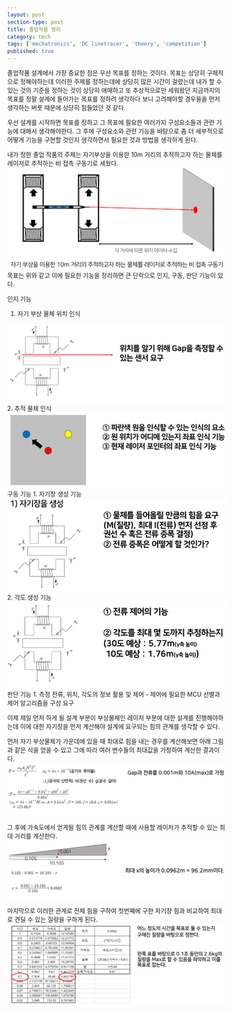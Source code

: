 ```yaml
---
layout: post
section-type: post
title: 졸업작품 정리
category: tech
tags: ['mechatronics', 'DC linetracer', 'theory', 'competition']
published: true
---
```

졸업작품 설계에서 가장 중요한 점은 우선 목표를 정하는 것이다.
목표는 상당히 구체적으로 정해야하는데 이러한 주제를 정하는데에 상당히 많은 시간이 걸렸는데 내가 할 수 있는 것의 기준을 정하는 것이 상당히 애매하고 또 추상적으로만 세워왔던 지금까지의 목표를 정말 설계에 들어가는 목표를 정하려 생각하다 보니 고려해야할 경우들을 먼저 생각하는 버릇 때문에 상당히 힘들었던 것 같다.

우선 설계를 시작하면 목표를 정하고 그 목표에 필요한 여러가지 구성요소들과 관련 기능에 대해서 생각해야한다. 그 후에 구성요소와 관련 기능을 바탕으로 좀 더 세부적으로 어떻게 기능을 구현할 것인지 생각하면서 필요한 것과 방법을 생각하게 된다.

내가 정한 졸업 작품의 주제는 자기부상을 이용한 10m 거리의 추적하고자 하는 물체를 레이저로 추적하는 비 접촉 구동기로 세웠다.
<img src="/img/mechatronics/목표.png" alt="">
목표는 위와 같고 이에 필요한 기능을 정리하면 큰 단락으로 인지, 구동, 판단 기능이 있다.

인지 기능
1. 자기 부상 물체 위치 인식
<img src="/img/mechatronics/위치인식.png" alt="">
2. 추적 물체 인식
<img src="/img/mechatronics/280049_1.png" alt="">
구동 기능
1. 자기장 생성 기능
<img src="/img/mechatronics/자기장생성.png" alt="">
2. 각도 생성 기능
<img src="/img/mechatronics/각도생성.png" alt="">
판단 기능
1. 측정 전류, 위치, 각도의 정보 활용 및 제어
 - 제어에 필요한 MCU 선별과 제어 알고리즘을 구성 요구

이제 제일 먼저 하게 될 설계 부분이 부상물체인 레이저 부분에 대한 설계를 진행해야하는데 이에 대한 자기장을 먼저 계산해야 설계에 요구되는 힘의 관계를 생각할 수 있다.

먼저 자기 부상물체가 가운데에 있을 때 최대로 힘을 내는 경우를 계산해보면 아래 그림과 같은 식을 얻을 수 있고 그에 따라 여러 변수들의 최대값을 가정하여 계산한 결과이다.
<img src="/img/mechatronics/힘계산1.png" alt="">

그 후에 가속도에서 얻게될 힘의 관계를 계산할 때에 사용할 레이저가 추적할 수 있는 최대 거리를 계산한다. 
<img src="/img/mechatronics/힘계산2.png" alt="">

마지막으로 이러한 관계로 전체 힘을 구하여 첫번째에 구한 자기장 힘과 비교하여 최대로 견딜 수 있는 질량을 구하게 된다.
<img src="/img/mechatronics/힘계산3.png" alt="">